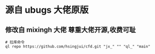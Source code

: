 # 源自 ubugs 大佬原版

## 修改自 mixingh 大佬 尊重大佬开源,收费可耻

```
# 拉库命令
ql repo https://github.com/hsingjui/cfd.git "jx_" "" "ql_" "main"
```
